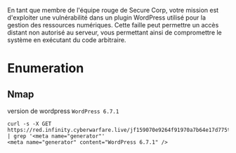En tant que membre de l'équipe rouge de Secure Corp, votre mission est d'exploiter une vulnérabilité dans un plugin WordPress utilisé pour la gestion des ressources numériques. Cette faille peut permettre un accès distant non autorisé au serveur, vous permettant ainsi de compromettre le système en exécutant du code arbitraire.

# Enumeration 
## Nmap 
version de wordpress  `WordPress 6.7.1`

```
curl -s -X GET https://red.infinity.cyberwarfare.live/jf159070e9264f91970a7b64e17d775t/ | grep '<meta name="generator"' 
<meta name="generator" content="WordPress 6.7.1" />
```
